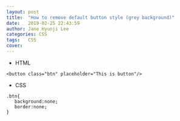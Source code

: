 ```yaml
---
layout: post
title:  "How to remove default button style (grey background)"
date:   2019-02-25 22:43:59
author: Jane Hyunji Lee
categories: CSS
tags:	CSS
cover:  
---
```


- HTML
```
<button class="btn" placeholder="This is button"/>
```
- CSS
```
.btn{
   background:none;
   border:none;
}
```